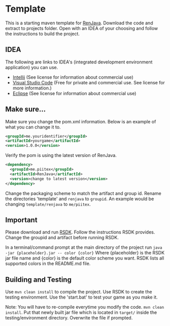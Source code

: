 # Template
This is a starting maven template for [RenJava](https://github.com/HackusatePvP/RenJava). Download the code and extract to projects folder. Open with an IDEA of your choosing and follow the instructions to build the project.

## IDEA
The following are links to IDEA's (integrated development environment application) you can use.
- [Intellij](https://www.jetbrains.com/idea/) (See license for information about commercial use)
- [Visual Studio Code](https://code.visualstudio.com) (Free for private and commercial use. See license for more information.)
- [Eclipse](https://www.eclipse.org/downloads/) (See license for information about commercial use)

## Make sure...
Make sure you change the pom.xml information. Below is an example of what you can change it to.
```xml
<groupId>me.youridentifier</groupId>
<artifactId>yourgame</artifactId>
<version>1.0.0</version>
```

Verify the pom is using the latest version of RenJava.
```xml
<dependency>
  <groupId>me.piitex</groupId>
  <artifactId>RenJava</artifactId>
  <version>change to latest version</version>
</dependency>
```
Change the packaging scheme to match the artifact and group id. Rename the directories 'template' and `renjava` to `groupid`. An example would be changing `template/renjava` to `me/piitex`.

## Important
Please download and run [RSDK](https://github.com/HackusatePvP/RenJavaSDK/releases). Follow the instructions RSDK provides. Change the groupid and artifact before running RSDK.

In a terminal/command prompt at the main directory of the project run `java -jar {placeholder}.jar -- color {color}` Where {placeholder} is the RSDK jar file name and {color} is the default color scheme you want.
RSDK lists all supported colors in the README.md file.

## Building and Testing
Use `mvn clean install` to compile the project. Use RSDK to create the testing environment. Use the 'start.bat' to test your game as you make it.

Note: You will have to re-compile everytime you modify the code. `mvn clean install`. Put that newly built jar file which is located in `target/` inside the testing/environment directory. Overwrite the file if prompted.